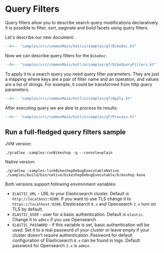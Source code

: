 # Query Filters

Query filters allow you to describe search query modifications declaratively. It is possible to
filter, sort, paginate and build facets using query filters.

Let's describe our new document:

```kotlin
--8<-- "samples/src/commonMain/kotlin/samples/qf/BikeDoc.kt"
```

Now we can describe query filters for the `BikeDoc`:

```kotlin
--8<-- "samples/src/commonMain/kotlin/samples/qf/BikeQueryFilters.kt"
```

To apply it to a search query you need query filter parameters. They are just a mapping where keys
are a pair of filter name and an operation, and values are a list of strings. For example, it
could be transformed from http query parameters.

```kotlin
--8<-- "samples/src/commonMain/kotlin/samples/qf/Apply.kt"
```

After executing query we are able to process its results:

```kotlin
--8<-- "samples/src/commonMain/kotlin/samples/qf/Process.kt"
```

## Run a full-fledged query filters sample

JVM version:

```shell
./gradlew :samples:runBikeshop -q --console=plain
```

Native version:

```shell
./gradlew :samples:linkBikeshopDebugExecutableNative
./samples/build/bin/native/bikeshopDebugExecutable/bikeshop.kexe
```

Both versions support following environment variables:

- `ELASTIC_URL` - URL to your Elasticsearch cluster. Default is `http://localhost:9200`.
  If you want to use TLS change it to `https://localhost:9200`. Elasticsearch `8.x` and
  Opensearch `2.x` turn on TLS by default.
- `ELASTIC_USER` - user for a basic authentication. Default is `elastic`.
  Change it to `admin` if you use Opensearch.
- `ELASTIC_PASSWORD` - if this variable is set, basic authentication will be used.
  Set it to a real password of your cluster or leave empty if your cluster doesn't require
  authentication. Password for default configuration of Elasticsearch `8.x` can be found in logs.
  Default password for Opensearch `2.x` is `admin`.

